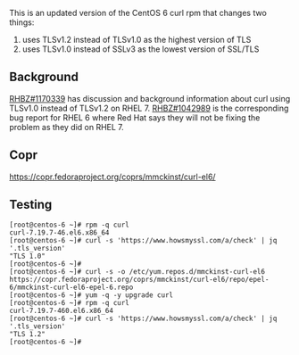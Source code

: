 This is an updated version of the CentOS 6 curl rpm that changes two things:

1. uses TLSv1.2 instead of TLSv1.0 as the highest version of TLS
2. uses TLSv1.0 instead of SSLv3 as the lowest version of SSL/TLS


Background
----------
[RHBZ#1170339](https://bugzilla.redhat.com/show_bug.cgi?id=1170339) has
discussion and background information about curl using TLSv1.0 instead of
TLSv1.2 on
RHEL 7. [RHBZ#1042989](https://bugzilla.redhat.com/show_bug.cgi?id=1042989) is
the corresponding bug report for RHEL 6 where Red Hat says they will not be
fixing the problem as they did on RHEL 7.


Copr
----
https://copr.fedoraproject.org/coprs/mmckinst/curl-el6/


Testing
-------
```
[root@centos-6 ~]# rpm -q curl
curl-7.19.7-46.el6.x86_64
[root@centos-6 ~]# curl -s 'https://www.howsmyssl.com/a/check' | jq '.tls_version'
"TLS 1.0"
[root@centos-6 ~]#
[root@centos-6 ~]# curl -s -o /etc/yum.repos.d/mmckinst-curl-el6 https://copr.fedoraproject.org/coprs/mmckinst/curl-el6/repo/epel-6/mmckinst-curl-el6-epel-6.repo
[root@centos-6 ~]# yum -q -y upgrade curl
[root@centos-6 ~]# rpm -q curl
curl-7.19.7-460.el6.x86_64
[root@centos-6 ~]# curl -s 'https://www.howsmyssl.com/a/check' | jq '.tls_version'
"TLS 1.2"
[root@centos-6 ~]#
```
